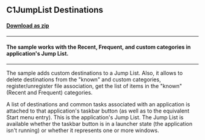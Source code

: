 ## C1JumpList Destinations
#### [Download as zip](https://minhaskamal.github.io/DownGit/#/home?url=https://github.com/GrapeCity/ComponentOne-WinForms-Samples/tree/master/NetFramework\Win7Pack\CS\JumpItemDemo)
____
#### The sample works with the Recent, Frequent, and custom categories in application's Jump List.
____
The sample adds custom destinations to a Jump List. Also, it allows to delete destinations from the "known" and custom categories, register/unregister file association, get the list of items in the "known" (Recent and Frequent) categories. 

A list of destinations and common tasks associated with an application is attached to that application's taskbar button (as well as to the equivalent Start menu entry). This is the application's Jump List. The Jump List is available whether the taskbar button is in a launcher state (the application isn't running) or whether it represents one or more windows. 